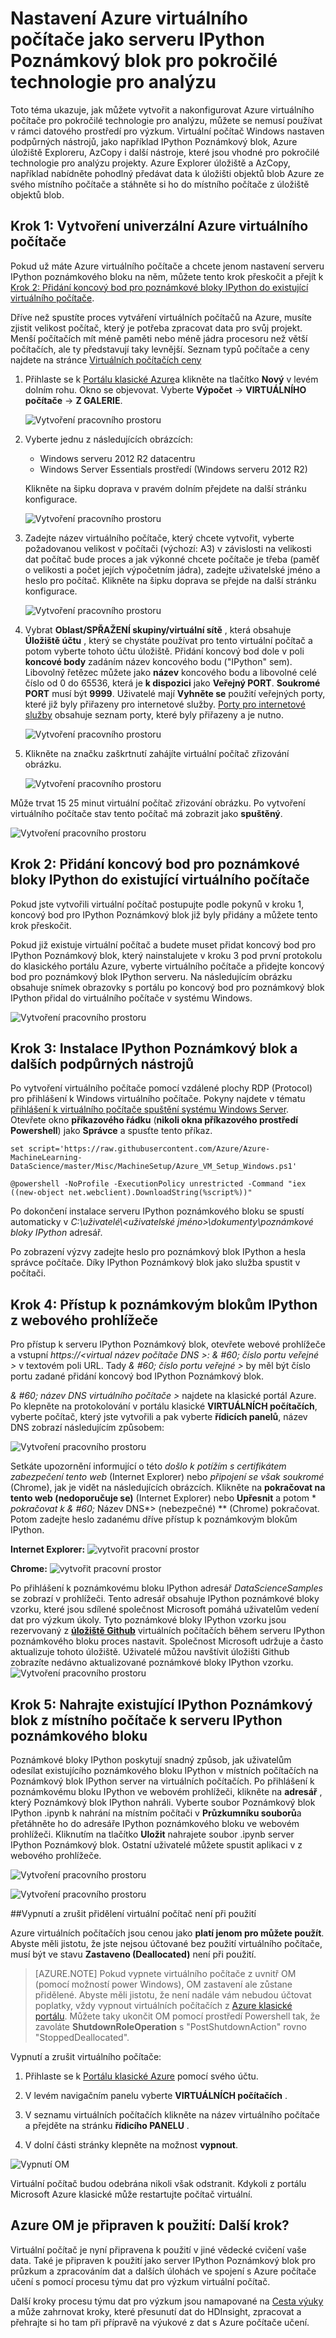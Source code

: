 <properties
    pageTitle="Nastavení virtuálního počítače jako server Poznámkový blok IPython | Microsoft Azure"
    description="Nastavte si Azure virtuálního počítače pro použití v prostředí pro výzkum dat serverem IPython pro pokročilé technologie pro analýzu."
    services="machine-learning"
    documentationCenter=""
    authors="bradsev"
    manager="jhubbard"
    editor="cgronlun"  />

<tags
    ms.service="machine-learning"
    ms.workload="data-services"
    ms.tgt_pltfrm="na"
    ms.devlang="na"
    ms.topic="article"
    ms.date="09/19/2016"
    ms.author="xibingao;bradsev" />

# <a name="set-up-an-azure-virtual-machine-as-an-ipython-notebook-server-for-advanced-analytics"></a>Nastavení Azure virtuálního počítače jako serveru IPython Poznámkový blok pro pokročilé technologie pro analýzu

Toto téma ukazuje, jak můžete vytvořit a nakonfigurovat Azure virtuálního počítače pro pokročilé technologie pro analýzu, můžete se nemusí používat v rámci datového prostředí pro výzkum. Virtuální počítač Windows nastaven podpůrných nástrojů, jako například IPython Poznámkový blok, Azure úložiště Exploreru, AzCopy i další nástroje, které jsou vhodné pro pokročilé technologie pro analýzu projekty. Azure Explorer úložiště a AzCopy, například nabídněte pohodlný předávat data k úložišti objektů blob Azure ze svého místního počítače a stáhněte si ho do místního počítače z úložiště objektů blob.

## <a name="create-vm"></a>Krok 1: Vytvoření univerzální Azure virtuálního počítače

Pokud už máte Azure virtuálního počítače a chcete jenom nastavení serveru IPython poznámkového bloku na něm, můžete tento krok přeskočit a přejít k [Krok 2: Přidání koncový bod pro poznámkové bloky IPython do existující virtuálního počítače](#add-endpoint).

Dříve než spustíte proces vytváření virtuálních počítačů na Azure, musíte zjistit velikost počítač, který je potřeba zpracovat data pro svůj projekt. Menší počítačích mít méně paměti nebo méně jádra procesoru než větší počítačích, ale ty představují taky levnější. Seznam typů počítače a ceny najdete na stránce <a href="http://azure.microsoft.com/pricing/details/virtual-machines/" target="_blank">Virtuálních počítačích ceny</a>

1. Přihlaste se k <a href="https://manage.windowsazure.com" target="_blank">Portálu klasické Azure</a>a klikněte na tlačítko **Nový** v levém dolním rohu. Okno se objevovat. Vyberte **Výpočet** -> **VIRTUÁLNÍHO počítače** -> **Z GALERIE**.

    ![Vytvoření pracovního prostoru][24]

2. Vyberte jednu z následujících obrázcích:

    * Windows serveru 2012 R2 datacentru
    * Windows Server Essentials prostředí (Windows serveru 2012 R2)

    Klikněte na šipku doprava v pravém dolním přejdete na další stránku konfigurace.

    ![Vytvoření pracovního prostoru][25]

3. Zadejte název virtuálního počítače, který chcete vytvořit, vyberte požadovanou velikost v počítači (výchozí: A3) v závislosti na velikosti dat počítač bude proces a jak výkonné chcete počítače je třeba (paměť o velikosti a počet jejích výpočetním jádra), zadejte uživatelské jméno a heslo pro počítač. Klikněte na šipku doprava se přejde na další stránku konfigurace.

    ![Vytvoření pracovního prostoru][26]

4. Vybrat **Oblast/SPŘAŽENÍ skupiny/virtuální sítě** , která obsahuje **Úložiště účtu** , který se chystáte používat pro tento virtuální počítač a potom vyberte tohoto účtu úložiště. Přidání koncový bod dole v poli **koncové body** zadáním název koncového bodu ("IPython" sem). Libovolný řetězec můžete jako **název** koncového bodu a libovolné celé číslo od 0 do 65536, která je **k dispozici** jako **Veřejný PORT**. **Soukromé PORT** musí být **9999**. Uživatelé mají **Vyhněte se** použití veřejných porty, které již byly přiřazeny pro internetové služby. <a href="http://www.chebucto.ns.ca/~rakerman/port-table.html" target="_blank">Porty pro internetové služby</a> obsahuje seznam porty, které byly přiřazeny a je nutno.

    ![Vytvoření pracovního prostoru][27]

5. Klikněte na značku zaškrtnutí zahájíte virtuální počítač zřizování obrázku.

    ![Vytvoření pracovního prostoru][28]


Může trvat 15 25 minut virtuální počítač zřizování obrázku. Po vytvoření virtuálního počítače stav tento počítač má zobrazit jako **spuštěný**.

![Vytvoření pracovního prostoru][29]

## <a name="add-endpoint"></a>Krok 2: Přidání koncový bod pro poznámkové bloky IPython do existující virtuálního počítače

Pokud jste vytvořili virtuální počítač postupujte podle pokynů v kroku 1, koncový bod pro IPython Poznámkový blok již byly přidány a můžete tento krok přeskočit.

Pokud již existuje virtuální počítač a budete muset přidat koncový bod pro IPython Poznámkový blok, který nainstalujete v kroku 3 pod první protokolu do klasického portálu Azure, vyberte virtuálního počítače a přidejte koncový bod pro poznámkový blok IPython serveru. Na následujícím obrázku obsahuje snímek obrazovky s portálu po koncový bod pro poznámkový blok IPython přidal do virtuálního počítače v systému Windows.

![Vytvoření pracovního prostoru][17]

## <a name="run-commands"></a>Krok 3: Instalace IPython Poznámkový blok a dalších podpůrných nástrojů

Po vytvoření virtuálního počítače pomocí vzdálené plochy RDP (Protocol) pro přihlášení k Windows virtuálního počítače. Pokyny najdete v tématu [přihlášení k virtuálního počítače spuštění systému Windows Server](../virtual-machines/virtual-machines-windows-classic-connect-logon.md). Otevřete okno **příkazového řádku** (**nikoli okna příkazového prostředí Powershell**) jako **Správce** a spusťte tento příkaz.

    set script='https://raw.githubusercontent.com/Azure/Azure-MachineLearning-DataScience/master/Misc/MachineSetup/Azure_VM_Setup_Windows.ps1'

    @powershell -NoProfile -ExecutionPolicy unrestricted -Command "iex ((new-object net.webclient).DownloadString(%script%))"

Po dokončení instalace serveru IPython poznámkového bloku se spustí automaticky v *C:\\uživatelé\\\<uživatelské jméno\>\\dokumenty\\poznámkové bloky IPython* adresář.

Po zobrazení výzvy zadejte heslo pro poznámkový blok IPython a hesla správce počítače. Díky IPython Poznámkový blok jako služba spustit v počítači.

## <a name="access"></a>Krok 4: Přístup k poznámkovým blokům IPython z webového prohlížeče
Pro přístup k serveru IPython Poznámkový blok, otevřete webové prohlížeče a vstupní *https://&#60;virtual název počítače DNS >: & #60; číslo portu veřejné >* v textovém poli URL. Tady *& #60; číslo portu veřejné >* by měl být číslo portu zadané přidání koncový bod IPython Poznámkový blok.

*& #60; název DNS virtuálního počítače >* najdete na klasické portál Azure. Po klepněte na protokolování v portálu klasické **VIRTUÁLNÍCH počítačích**, vyberte počítač, který jste vytvořili a pak vyberte **řídicích panelů**, název DNS zobrazí následujícím způsobem:

![Vytvoření pracovního prostoru][19]

Setkáte upozornění informující o této _došlo k potížím s certifikátem zabezpečení tento web_ (Internet Explorer) nebo _připojení se však soukromé_ (Chrome), jak je vidět na následujících obrázcích. Klikněte na **pokračovat na tento web (nedoporučuje se)** (Internet Explorer) nebo **Upřesnit** a potom * *pokračovat k & #60;* Název DNS*> (nebezpečné) ** (Chrome) pokračovat. Potom zadejte heslo zadanému dříve přístup k poznámkovým blokům IPython.

**Internet Explorer:**
![vytvořit pracovní prostor][20]

**Chrome:**
![vytvořit pracovní prostor][21]

Po přihlášení k poznámkovému bloku IPython adresář *DataScienceSamples* se zobrazí v prohlížeči. Tento adresář obsahuje IPython poznámkové bloky vzorku, které jsou sdílené společnost Microsoft pomáhá uživatelům vedení dat pro výzkum úkoly. Tyto poznámkové bloky IPython vzorku jsou rezervovaný z [**úložiště Github**](https://github.com/Azure/Azure-MachineLearning-DataScience/tree/master/Misc/DataScienceProcess/iPythonNotebooks) virtuálních počítačích během serveru IPython poznámkového bloku proces nastavit. Společnost Microsoft udržuje a často aktualizuje tohoto úložiště. Uživatelé můžou navštívit úložišti Github zobrazíte nedávno aktualizované poznámkové bloky IPython vzorku.
![Vytvoření pracovního prostoru][18]

## <a name="upload"></a>Krok 5: Nahrajte existující IPython Poznámkový blok z místního počítače k serveru IPython poznámkového bloku

Poznámkové bloky IPython poskytují snadný způsob, jak uživatelům odesílat existujícího poznámkového bloku IPython v místních počítačích na Poznámkový blok IPython server na virtuálních počítačích. Po přihlášení k poznámkovému bloku IPython ve webovém prohlížeči, klikněte na **adresář** , který Poznámkový blok IPython nahráli. Vyberte soubor Poznámkový blok IPython .ipynb k nahrání na místním počítači v **Průzkumníku souborů**a přetáhněte ho do adresáře IPython poznámkového bloku ve webovém prohlížeči. Kliknutím na tlačítko **Uložit** nahrajete soubor .ipynb server IPython Poznámkový blok. Ostatní uživatelé můžete spustit aplikaci v z webového prohlížeče.

![Vytvoření pracovního prostoru][22]

![Vytvoření pracovního prostoru][23]


##<a name="shutdown"></a>Vypnutí a zrušit přidělení virtuální počítač není při použití

Azure virtuálních počítačích jsou cenou jako **platí jenom pro můžete použít**. Abyste měli jistotu, že jste nejsou účtované bez použití virtuálního počítače, musí být ve stavu **Zastaveno (Deallocated)** není při použití.

> [AZURE.NOTE] Pokud vypnete virtuálního počítače z uvnitř OM (pomocí možností power Windows), OM zastavení ale zůstane přidělené. Abyste měli jistotu, že není nadále vám nebudou účtovat poplatky, vždy vypnout virtuálních počítačích z [Azure klasické portálu](http://manage.windowsazure.com/). Můžete taky ukončit OM pomocí prostředí Powershell tak, že zavoláte **ShutdownRoleOperation** s "PostShutdownAction" rovno "StoppedDeallocated".

Vypnutí a zrušit virtuálního počítače:

1. Přihlaste se k [Portálu klasické Azure](http://manage.windowsazure.com/) pomocí svého účtu.  

2. V levém navigačním panelu vyberte **VIRTUÁLNÍCH počítačích** .

3. V seznamu virtuálních počítačích klikněte na název virtuálního počítače a přejděte na stránku **řídicího PANELU** .

4. V dolní části stránky klepněte na možnost **vypnout**.

![Vypnutí OM][15]

Virtuální počítač budou odebrána nikoli však odstranit. Kdykoli z portálu Microsoft Azure klasické může restartujte počítač virtuální.

## <a name="your-azure-vm-is-ready-to-use-whats-next"></a>Azure OM je připraven k použití: Další krok?

Virtuální počítač je nyní připravena k použití v jiné vědecké cvičení vaše data. Také je připraven k použití jako server IPython Poznámkový blok pro průzkum a zpracováním dat a dalších úlohách ve spojení s Azure počítače učení s pomocí procesu týmu dat pro výzkum virtuální počítač.

Další kroky procesu týmu dat pro výzkum jsou namapované na [Cesta výuky](https://azure.microsoft.com/documentation/learning-paths/cortana-analytics-process/) a může zahrnovat kroky, které přesunutí dat do HDInsight, zpracovat a přehrajte si ho tam při přípravě na výukové z dat s Azure počítače učení.


[15]: ./media/machine-learning-data-science-setup-virtual-machine/vmshutdown.png
[17]: ./media/machine-learning-data-science-setup-virtual-machine/add-endpoints-after-creation.png
[18]: ./media/machine-learning-data-science-setup-virtual-machine/sample-ipnbs.png
[19]: ./media/machine-learning-data-science-setup-virtual-machine/dns-name-and-host-name.png
[20]: ./media/machine-learning-data-science-setup-virtual-machine/browser-warning-ie.png
[21]: ./media/machine-learning-data-science-setup-virtual-machine/browser-warning.png
[22]: ./media/machine-learning-data-science-setup-virtual-machine/upload-ipnb-1.png
[23]: ./media/machine-learning-data-science-setup-virtual-machine/upload-ipnb-2.png
[24]: ./media/machine-learning-data-science-setup-virtual-machine/create-virtual-machine-1.png
[25]: ./media/machine-learning-data-science-setup-virtual-machine/create-virtual-machine-2.png
[26]: ./media/machine-learning-data-science-setup-virtual-machine/create-virtual-machine-3.png
[27]: ./media/machine-learning-data-science-setup-virtual-machine/create-virtual-machine-4.png
[28]: ./media/machine-learning-data-science-setup-virtual-machine/create-virtual-machine-5.png
[29]: ./media/machine-learning-data-science-setup-virtual-machine/create-virtual-machine-6.png
